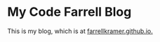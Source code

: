 My Code Farrell Blog
=======================
This is my blog, which is at [farrellkramer.github.io.](http://farrellkramer.github.io)